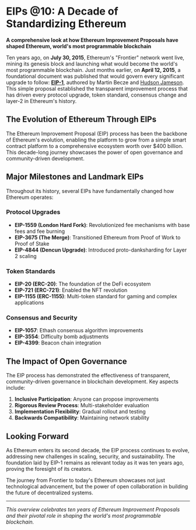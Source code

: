 # EIPs @10: A Decade of Standardizing Ethereum

**A comprehensive look at how Ethereum Improvement Proposals have shaped Ethereum, world's most programmable blockchain**

Ten years ago, on **July 30, 2015**, Ethereum's "Frontier" network went live, mining its genesis block and launching what would become the world's most programmable blockchain. Just months earlier, on **April 12, 2015**, a foundational document was published that would govern every significant upgrade to follow: **[EIP-1](https://eipsinsight.com/eips/eip-1)**, authored by Martin Becze and [Hudson Jameson](https://x.com/hudsonjameson). This simple proposal established the transparent improvement process that has driven every protocol upgrade, token standard, consensus change and layer-2 in Ethereum's history.

## The Evolution of Ethereum Through EIPs

The Ethereum Improvement Proposal (EIP) process has been the backbone of Ethereum's evolution, enabling the platform to grow from a simple smart contract platform to a comprehensive ecosystem worth over $400 billion. This decade-long journey showcases the power of open governance and community-driven development.

## Major Milestones and Landmark EIPs

Throughout its history, several EIPs have fundamentally changed how Ethereum operates:

### Protocol Upgrades
- **EIP-1559 (London Hard Fork)**: Revolutionized fee mechanisms with base fees and fee burning
- **EIP-3675 (The Merge)**: Transitioned Ethereum from Proof of Work to Proof of Stake
- **EIP-4844 (Dencun Upgrade)**: Introduced proto-danksharding for Layer 2 scaling

### Token Standards
- **EIP-20 (ERC-20)**: The foundation of the DeFi ecosystem
- **EIP-721 (ERC-721)**: Enabled the NFT revolution
- **EIP-1155 (ERC-1155)**: Multi-token standard for gaming and complex applications

### Consensus and Security
- **EIP-1057**: Ethash consensus algorithm improvements
- **EIP-3554**: Difficulty bomb adjustments
- **EIP-4399**: Beacon chain integration

## The Impact of Open Governance

The EIP process has demonstrated the effectiveness of transparent, community-driven governance in blockchain development. Key aspects include:

1. **Inclusive Participation**: Anyone can propose improvements
2. **Rigorous Review Process**: Multi-stakeholder evaluation
3. **Implementation Flexibility**: Gradual rollout and testing
4. **Backwards Compatibility**: Maintaining network stability

## Looking Forward

As Ethereum enters its second decade, the EIP process continues to evolve, addressing new challenges in scaling, security, and sustainability. The foundation laid by EIP-1 remains as relevant today as it was ten years ago, proving the foresight of its creators.

The journey from Frontier to today's Ethereum showcases not just technological advancement, but the power of open collaboration in building the future of decentralized systems.

---

*This overview celebrates ten years of Ethereum Improvement Proposals and their pivotal role in shaping the world's most programmable blockchain.*
